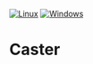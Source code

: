 [![Linux](https://github.com/caaallum/caster/actions/workflows/linux.yml/badge.svg)](https://github.com/caaallum/caster/actions/workflows/linux.yml)
[![Windows](https://github.com/caaallum/caster/actions/workflows/windows.yml/badge.svg)](https://github.com/caaallum/caster/actions/workflows/windows.yml)

# Caster
